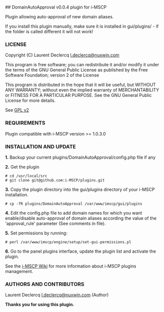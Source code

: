 ## DomainAutoApproval v0.0.4 plugin for i-MSCP

Plugin allowing auto-approval of new domain aliases.

If you install this plugin manually, make sure it is installed in
gui/plugins/ - if the folder is called different it will not work!

### LICENSE

Copyright (C) Laurent Declercq <l.declercq@nuxwin.com>

This program is free software; you can redistribute it and/or modify
it under the terms of the GNU General Public License as published by
the Free Software Foundation; version 2 of the License

This program is distributed in the hope that it will be useful,
but WITHOUT ANY WARRANTY; without even the implied warranty of
MERCHANTABILITY or FITNESS FOR A PARTICULAR PURPOSE.  See the
GNU General Public License for more details.

See [GPL v2](http://www.gnu.org/licenses/gpl-2.0.html "GPL v2")

### REQUIREMENTS

Plugin compatible with i-MSCP version >= 1.0.3.0

### INSTALLATION AND UPDATE

**1.** Backup your current plugins/DomainAutoApproval/config.php file
   if any

**2.** Get the plugin

	# cd /usr/local/src
	# git clone git@github.com:i-MSCP/plugins.git

**3.** Copy the plugin directory into the gui/plugins directory of your
   i-MSCP installation.

	# cp -fR plugins/DomainAutoApproval /var/www/imscp/gui/plugins

**4.** Edit the config.php file to add domain names for which you want
   enable/disable auto-approval of domain aliases according the
   value of the 'approval_rule' parameter (See comments in file).

**5.** Set permissions by running:

	# perl /var/www/imscp/engine/setup/set-gui-permissions.pl

**6.** Go to the panel plugins interface, update the plugin list and activate
   the plugin.

See the [i-MSCP Wiki](http://wiki.i-mscp.net/doku.php?id=plugins:management "Plugin Management Interface") for more information about i-MSCP plugins management.

### AUTHORS AND CONTRIBUTORS

Laurent Declercq <l.declercq@nuxwin.com> (Author)

**Thanks you for using this plugin.**

